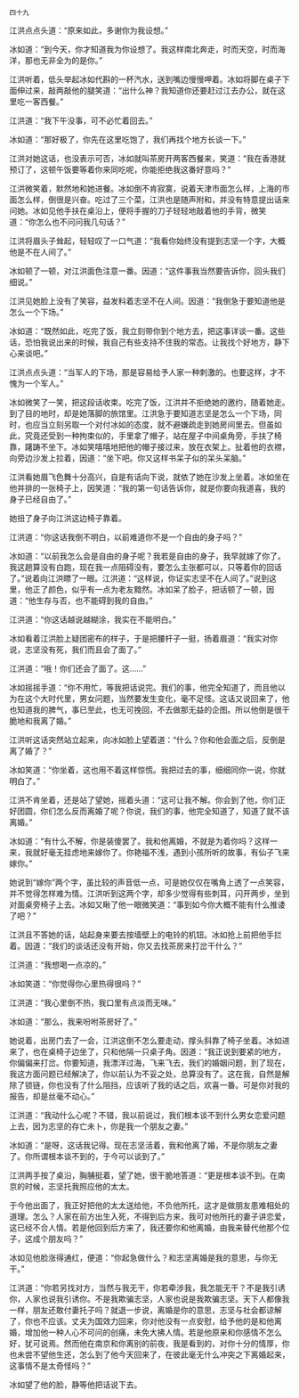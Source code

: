     四十九 

   江洪点点头道：“原来如此，多谢你为我设想。”

   冰如道：“到今天，你才知道我为你设想了。我这样南北奔走，时而天空，时而海洋，那也无非全为的是你。”

   江洪听着，低头举起冰如代斟的一杯汽水，送到嘴边慢慢呷着。冰如将脚在桌子下面伸过来，敲两敲他的腿笑道：“出什么神？我知道你还要赶过江去办公，就在这里吃一客西餐。”

   江洪道：“我下午没事，可不必忙着回去。”

   冰如道：“那好极了，你先在这里吃饱了，我们再找个地方长谈一下。”

   江洪对她这话，也没表示可否，冰如就叫茶房开两客西餐来，笑道：“我在香港就预订了，这顿午饭要等着你来同吃呢，你能拒绝我这番好意吗？”

   江洪微笑着，默然地和她进餐。冰如倒不肯寂寞，说着天津市面怎么样，上海的市面怎么样，倒很是兴奋。吃过了三个菜，江洪也是随声附和，并没有特意提出话来问她。冰如见他手扶在桌沿上，便将手握的刀子轻轻地敲着他的手背，微笑道：“你怎么也不问问我几句话？”

   江洪将眉头子耸起，轻轻叹了一口气道：“我看你始终没有提到志坚一个字，大概他是不在人间了。”

   冰如顿了一顿，对江洪面色注意一番。因道：“这件事我当然要告诉你，回头我们细说。”

   江洪见她脸上没有了笑容，益发料着志坚不在人间。因道：“我倒急于要知道他是怎么一个下场。”

   冰如道：“既然如此，吃完了饭，我立刻带你到个地方去，把这事详谈一番。这些话，恐怕我说出来的时候，我自己有些支持不住我的常态。让我找个好地方，静下心来谈吧。”

   江洪点点头道：“当军人的下场，那是容易给予人家一种刺激的。也要这样，才不愧为一个军人。”

   冰如微笑了一笑，把这段话收束。吃完了饭，江洪并不拒绝她的邀约，随着她走。到了目的地时，却是她落脚的旅馆里。江洪急于要知道志坚是怎么一个下场，同时，也应当立刻另取一个对付冰如的态度，就不避嫌疏走到她房间里去。但虽如此，究竟还受到一种拘束似的，手里拿了帽子，站在屋子中间桌角旁，手扶了椅靠，躇踌不坐下。冰如笑嘻嘻地把他的帽子接过来，放在衣架上。扯着他的衣襟，向旁边沙发上拉着，因道：“坐下吧。你又这样书呆子似的呆头呆脑。”

   江洪看她眉飞色舞十分高兴，自是有话向下说，就依了她在沙发上坐着。冰如坐在他并排的一张椅子上，因笑道：“我的第一句话告诉你，就是你要向我道喜，我的身子已经自由了。”

   她扭了身子向江洪这边椅子靠着。

   江洪道：“你这话我倒不明白，以前难道你不是一个自由的身子吗？”

   冰如道：“以前我怎么会是自由的身子呢？我若是自由的身子，我早就嫁了你了。我这趟算没有白跑，现在我一点阻碍没有，要怎么主张都可以，只等着你的回话了。”说着向江洪瞟了一眼。江洪道：“这样说，你证实志坚不在人间了。”说到这里，他正了颜色，似乎有一点为老友黯然。冰如呆了脸子，把话顿了一顿，因道：“他生存与否，也不能碍到我的自由。”

   江洪道：“你这话越说越糊涂，我实在不能明白。”

   冰如看着江洪脸上疑团密布的样子，于是把腰杆子一挺，扬着眉道：“我实对你说，志坚没有死，我们而且会了面了。”

   江洪道：“哦！你们还会了面了。这……”

   冰如摇摇手道：“你不用忙，等我把话说完。我们的事，他完全知道了，而且他以为在这个大时代里，男女问题，当然要发生变化，毫不足怪。这话又说回来了，他也知道我的脾气，事已至此，也无可挽回，不去做那无益的企图。所以他倒是很干脆地和我离了婚。”

   江洪听这话突然站立起来，向冰如脸上望着道：“什么？你和他会面之后，反倒是离了婚了？”

   冰如笑道：“你坐着，这也用不着这样惊慌。我把过去的事，细细同你一说，你就明白了。”

   江洪不肯坐着，还是站了望她，摇着头道：“这可让我不解。你会到了他，你们正好团圆，你们怎么反而离婚了呢？你说，我们的事，他完全知道了，知道了就不该离婚。”

   冰如道：“有什么不解，你是装傻罢了。我和他离婚，不就是为着你吗？这样一来，我就好毫无挂虑地来嫁你了。你艳福不浅，遇到小孩所听的故事，有仙子飞来嫁你。”

   她说到“嫁你”两个字，虽比较的声音低一点，可是她仅仅在嘴角上透了一点笑容，并不觉得怎样难为情。江洪听到这两个字，却多少觉得有些刺耳，闪开两步，坐到对面桌旁椅子上去。冰如又瞅了他一眼微笑道：“事到如今你大概不能有什么推诿了吧？”

   江洪且不答她的话，站起身来要去按墙壁上的电铃的机钮。冰如抢上前把他手拦着。因道：“我们的谈话还没有开始，你又去找茶房来打岔干什么？”

   江洪道：“我想喝一点凉的。”

   冰如笑道：“你觉得你心里热得很吗？”

   江洪道：“我心里倒不热，我口里有点淡而无味。”

   冰如道：“那么，我来吩咐茶房好了。”

   她说着，出房门去了一会，江洪这倒不怎么要走动，撑头斜靠了椅子坐着。冰如进来了，也在桌椅子边坐了，只和他隔一只桌子角。因道：“我正说到要紧的地方，你偏偏来打岔。你要知道，我漂洋过海，飞来飞去，我们的婚姻问题，到了现在，我这方面问题已经解决了，你以前认为不妥之处，总算没有了。这在我，自然是解除了锁链，你也没有了什么阻挡，应该听了我的话之后，欢喜一番。可是你对我的报告，却是丝毫不动心。”

   江洪道：“我动什么心呢？不错，我以前说过，我们根本谈不到什么男女恋爱问题上去，因为志坚的存亡未卜，你是我一个朋友之妻。”

   冰如道：“是呀，这话我记得。现在志坚活着，我和他离了婚，不是你朋友之妻了。你所谓根本谈不到的，于今可以谈到了。”

   江洪两手按了桌沿，胸脯挺着，望了她，很干脆地答道：“更是根本谈不到。在南京的时候，志坚托我照应他的太太。

   于今他出面了，我正好把他的太太送给他，不负他所托，这才是做朋友患难相处的道理。怎么？人家在前方出生入死，不得到后方来，我可对他所托的妻子讲恋爱，这已经不合人情。若是他回到后方来了，我还要你和他离婚，由我来替代他那个位子，这成个朋友吗？”

   冰如见他脸涨得通红，便道：“你起急做什么？和志坚离婚是我的意思，与你无干。”

   江洪道：“你若另找对方，当然与我无干，你若牵涉我，我怎能无干？不是我引诱你，人家也说我引诱你。不是我欺骗志坚，人家也说是我欺骗志坚。天下人都像我一样，朋友还敢付妻托子吗？就退一步说，离婚是你的意思，志坚与社会都谅解了，你也不应该。丈夫为国效力回来，你对他没有一点安慰，给予他的是和他离婚，增加他一种人心不可问的创痛，未免大拂人情。若是他原来和你感情不怎么好，犹可说焉。然而他在南京和你离别的前夜，我是看到的，对你十分的情厚，你也未尝不望他生还，怎么到了他今天回来了，在彼此毫无什么冲突之下离婚起来，这事情不是太奇怪吗？”

   冰如望了他的脸，静等他把话说下去。

